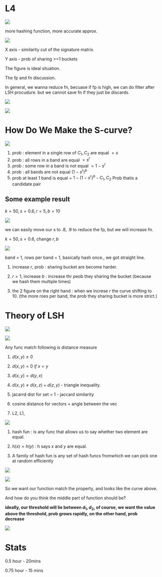 # L4

<img src='./assets/lshtm_1.png'></img>

more hashing function, more accurate approx.

<img src='./assets/lshtm_2.png'></img>

X axis - similarity cut of the signature matrix.

Y axis - prob of sharing >=1 buckets

The figure is ideal situation.

The fp and fn discussion.

In general, we wanna reduce fn, becuase if fp is high, we can do filter after LSH procudure. but we cannot save fn if they just be discards.

<img src='./assets/lshtm_3.png'></img>

<img src='./assets/lshtm_4.png'></img>

# How Do We Make the S-curve?

<img src='./assets/lshtm_5.png'></img>

1. prob : element in a single row of $C_1, C_2$ are equal $=s$
2. prob : all rows in a band are equal $=s^{r}$
3. prob : some row in a band is not equal $=1-s^{r}$
4. prob : all bands are not equal $(1-s^{r})^{b}$
5. prob at least 1 band is equal = $1 - (1-s^{r})^{b}$ - $C_1, C_2$ Prob thatis a candidate pair

## Some example result

$k=50, s=0.6, r=5, b=10$

<img src='./assets/lshtm_6.png'></img>

we can easily move our s to .8, .9 to reduce the fp, but we will increase fn.


$k=50, s=0.6$, change $r, b$

<img src='./assets/lshtm_7.png'></img>

band = 1, rows per band = 1, basically hash once., we got straight line.

1. increase $r$, prob : sharing bucket are become harder.

2. $r=1$, increase $b$ : increase thr peob they sharing the bucket (because we hash them multiple times)

3. the 2 figure on the right hand : when we increse $r$
the curve shifting to 10.
(the more roes per band, the prob they sharing bucket is more strict.)
 
 
# Theory of LSH

<img src='./assets/lshtm_8.png'></img>

<img src='./assets/lshtm_9.png'></img>

Any func match following is distance measure

1. $d(x, y) \geq 0$
2. $d(x, y) = 0 ~ if ~ x=y$
3. $d(x, y) = d(y, x)$
4. $d(x, y) \neq d(x, z) + d(z, y)$ - triangle inequality.


1. jacarrd dist for set = 1 - jaccard similarity
2. cosine distance for vectors = angle between the vec
3. L2, L1, 

<img src='./assets/lshtm_10.png'></img>

1. hash fun : is any func that allows us to say whether two element are equal.

2. $h(x) = h(y)$ : h says $x$ and $y$ are equal.

3. A family of hash fun is any set of hash funcs fromwhich we can pick one at random efficiently

<img src='./assets/lshtm_11.png'></img>

<img src='./assets/lshtm_12.png'></img>

So we want our function match the property, and looks like the curve above.

And how do you think the middle part of function should be?

**ideally, our threshold will lie between $d_{1}, d_{2}$, of course, we want the value above the threshold, prob grows rapidly, on the other hand, prob  decrease**

<img src='./assets/lshtm_13.png'></img>

# Stats


0.5 hour - 20mins

0.75 hour - 15 mins
